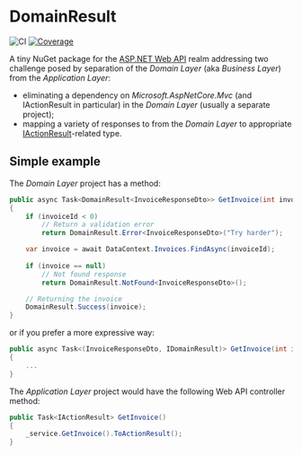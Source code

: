 # DomainResult
![CI](https://github.com/AKlaus/DomainResult/workflows/CI/badge.svg) [![Coverage](https://coveralls.io/repos/github/AKlaus/DomainResult/badge.svg?branch=master)](https://coveralls.io/github/AKlaus/DomainResult?branch=master)
<br/>

A tiny NuGet package for the [ASP.NET Web API](https://dotnet.microsoft.com/apps/aspnet/apis) realm addressing two challenge posed by separation of the _Domain Layer_ (aka _Business Layer_) from the _Application Layer_:
- eliminating a dependency on _Microsoft.AspNetCore.Mvc_ (and IActionResult in particular) in the _Domain Layer_ (usually a separate project);
- mapping a variety of responses to from the _Domain Layer_ to appropriate [IActionResult](https://docs.microsoft.com/en-us/aspnet/core/web-api/action-return-types)-related type.

## Simple example

The _Domain Layer_ project has a method:

```csharp
public async Task<DomainResult<InvoiceResponseDto>> GetInvoice(int invoiceId)
{
    if (invoiceId < 0)
        // Return a validation error
        return DomainResult.Error<InvoiceResponseDto>("Try harder");

    var invoice = await DataContext.Invoices.FindAsync(invoiceId);
    
    if (invoice == null)
        // Not found response
        return DomainResult.NotFound<InvoiceResponseDto>();

    // Returning the invoice
    DomainResult.Success(invoice);
}
```

or if you prefer a more expressive way:

```csharp
public async Task<(InvoiceResponseDto, IDomainResult)> GetInvoice(int invoiceId)
{
    ...
}
```

The _Application Layer_ project would have the following Web API controller method:

```csharp
public Task<IActionResult> GetInvoice()
{
    _service.GetInvoice().ToActionResult();
}
```